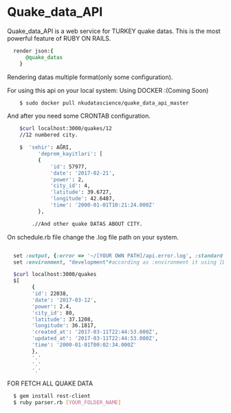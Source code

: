 # Quake_data_API
Quake_data_API is a web service for TURKEY quake datas.
This is the most powerful feature of RUBY ON RAILS.
```ruby
  render json:{
      @quake_datas
    }
```
Rendering datas multiple format(only some configuration).

For using this api on your local system:
Using DOCKER :(Coming Soon)
  ``` sh
      $ sudo docker pull nkudatascience/quake_data_api_master
  ```
  And after you need some CRONTAB configuration.

  ```sh
      $curl localhost:3000/quakes/12
      //12 numbered city.

      $  'sehir': AĞRI,
            'deprem_kayitlari': [
            {
                'id': 57977,
                'date': '2017-02-21',
                'power': 2,
                'city_id': 4,
                'latitude': 39.6727,
                'longitude': 42.6487,
                'time': '2000-01-01T10:21:24.000Z'
            },

          .//And other quake DATAS ABOUT CITY.

  ```

On schedule.rb file change the .log file path on your system.

```ruby

  set :output, {:error => '~/[YOUR OWN PATH]/api.error.log', :standard => '~/[YOUR OWN PATH]/api.standard.log'}
  set :environment, "development"#according as :environment it using [DATABASENAME]_development

```

```sh
  $curl localhost:3000/quakes
  $[
        {
        'id': 22038,
        'date': '2017-03-12',
        'power': 2.4,
        'city_id': 80,
        'latitude': 37.1208,
        'longitude': 36.1817,
        'created_at': '2017-03-11T22:44:53.000Z',
        'updated_at': '2017-03-11T22:44:53.000Z',
        'time': '2000-01-01T00:02:34.000Z'
        },
        '.'
        '.'
        '.'
```



FOR FETCH ALL QUAKE DATA
```sh
  $ gem install rest-client
  $ ruby parser.rb [YOUR_FOLDER_NAME]

```
